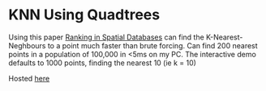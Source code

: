 # KNN Using Quadtrees

Using this paper [Ranking in Spatial Databases](https://dl.acm.org/citation.cfm?id=718930) can find the K-Nearest-Neghbours to a point much faster than brute forcing. Can find 200 nearest points in a population of 100,000 in <5ms on my PC. The interactive demo defaults to 1000 points, finding the nearest 10 (ie k = 10)  

Hosted [here](http://static1.natfaulk.com/statics/algorithm_tests/quadtrees/quadtrees.html) 
